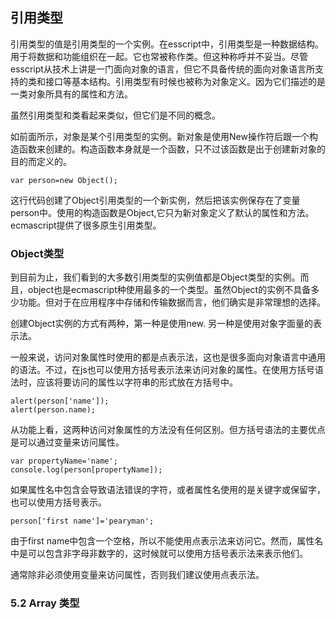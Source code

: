 ## 引用类型

引用类型的值是引用类型的一个实例。在esscript中，引用类型是一种数据结构。用于将数据和功能组织在一起。它也常被称作类。但这种称呼并不妥当。尽管esscript从技术上讲是一门面向对象的语言，但它不具备传统的面向对象语言所支持的类和接口等基本结构。引用类型有时候也被称为对象定义。因为它们描述的是一类对象所具有的属性和方法。

虽然引用类型和类看起来类似，但它们是不同的概念。

如前面所示，对象是某个引用类型的实例。新对象是使用New操作符后跟一个构造函数来创建的。构造函数本身就是一个函数，只不过该函数是出于创建新对象的目的而定义的。

```
var person=new Object();
```
这行代码创建了Object引用类型的一个新实例，然后把该实例保存在了变量person中。使用的构造函数是Object,它只为新对象定义了默认的属性和方法。ecmascript提供了很多原生引用类型。


### Object类型

到目前为止，我们看到的大多数引用类型的实例值都是Object类型的实例。而且，object也是ecmascript种使用最多的一个类型。虽然Object的实例不具备多少功能。但对于在应用程序中存储和传输数据而言，他们确实是非常理想的选择。

创建Object实例的方式有两种，第一种是使用new.
另一种是使用对象字面量的表示法。

一般来说，访问对象属性时使用的都是点表示法，这也是很多面向对象语言中通用的语法。不过，在js也可以使用方括号表示法来访问对象的属性。在使用方括号语法时，应该将要访问的属性以字符串的形式放在方括号中。

```
alert(person['name']);
alert(person.name);

```
从功能上看，这两种访问对象属性的方法没有任何区别。但方括号语法的主要优点是可以通过变量来访问属性。
```
var propertyName='name';
console.log(person[propertyName]);

```

如果属性名中包含会导致语法错误的字符，或者属性名使用的是关键字或保留字，也可以使用方括号表示。

```
person['first name']='pearyman';

```
由于first name中包含一个空格，所以不能使用点表示法来访问它。然而，属性名中是可以包含非字母非数字的，这时候就可以使用方括号表示法来表示他们。

通常除非必须使用变量来访问属性，否则我们建议使用点表示法。

### 5.2 Array 类型
